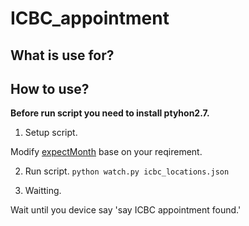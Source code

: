 # ICBC_appointment


## What is use for?


## How to use?

**Before run script you need to install ptyhon2.7.** 

1. Setup script.

Modify [expectMonth](https://github.com/xtea/ICBC_appointment/blob/main/watch.py#L14) base on your reqirement.

2. Run script.
`python watch.py icbc_locations.json`

3. Waitting.

Wait until you device say 'say ICBC appointment found.'


